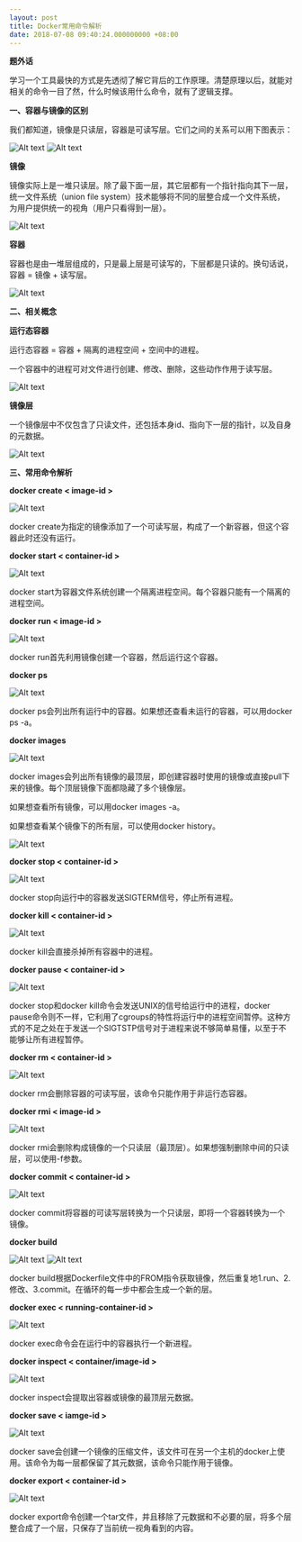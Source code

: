 ```yaml
---
layout: post
title: Docker常用命令解析
date: 2018-07-08 09:40:24.000000000 +08:00
---
```


**题外话**

学习一个工具最快的方式是先透彻了解它背后的工作原理。清楚原理以后，就能对相关的命令一目了然，什么时候该用什么命令，就有了逻辑支撑。

**一、容器与镜像的区别**

我们都知道，镜像是只读层，容器是可读写层。它们之间的关系可以用下图表示：

![Alt text](https://github.com/GitCatRyan/gitcatryan.github.io/raw/master/assets/images/docker1.png)
![Alt text](https://github.com/GitCatRyan/gitcatryan.github.io/blob/master/assets/images/%E5%AE%B9%E5%99%A8%E4%B8%8E%E9%95%9C%E5%83%8F%E7%9A%84%E5%85%B3%E7%B3%BB.png)

**镜像**

镜像实际上是一堆只读层。除了最下面一层，其它层都有一个指针指向其下一层，统一文件系统（union file system）技术能够将不同的层整合成一个文件系统，为用户提供统一的视角（用户只看得到一层）。

![Alt text](https://github.com/GitCatRyan/gitcatryan.github.io/blob/master/assets/images/%E9%95%9C%E5%83%8F%E5%AE%9A%E4%B9%89.png)

**容器**

容器也是由一堆层组成的，只是最上层是可读写的，下层都是只读的。换句话说，容器 = 镜像 + 读写层。

![Alt text](https://github.com/GitCatRyan/gitcatryan.github.io/blob/master/assets/images/%E5%AE%B9%E5%99%A8%E5%AE%9A%E4%B9%89.png)

**二、相关概念**

**运行态容器**

运行态容器 = 容器 + 隔离的进程空间 + 空间中的进程。

一个容器中的进程可对文件进行创建、修改、删除，这些动作作用于读写层。

![Alt text](https://github.com/GitCatRyan/gitcatryan.github.io/blob/master/assets/images/%E8%BF%90%E8%A1%8C%E6%80%81%E5%AE%B9%E5%99%A8%E5%AE%9A%E4%B9%89.png)

**镜像层**

一个镜像层中不仅包含了只读文件，还包括本身id、指向下一层的指针，以及自身的元数据。

![Alt text](https://github.com/GitCatRyan/gitcatryan.github.io/blob/master/assets/images/%E9%95%9C%E5%83%8F%E5%B1%82%E6%A6%82%E5%BF%B5.png)

**三、常用命令解析**

**docker create < image-id >**

![Alt text](https://github.com/GitCatRyan/gitcatryan.github.io/blob/master/assets/images/docker%20create.jpg)

docker create为指定的镜像添加了一个可读写层，构成了一个新容器，但这个容器此时还没有运行。


**docker start < container-id >**

![Alt text](https://github.com/GitCatRyan/gitcatryan.github.io/blob/master/assets/images/docker%20start.jpg)

docker start为容器文件系统创建一个隔离进程空间。每个容器只能有一个隔离的进程空间。


**docker run < image-id >**

![Alt text](https://github.com/GitCatRyan/gitcatryan.github.io/blob/master/assets/images/docker%20run.png)

docker run首先利用镜像创建一个容器，然后运行这个容器。


**docker ps**

![Alt text](https://github.com/GitCatRyan/gitcatryan.github.io/blob/master/assets/images/docker%20ps.jpg)

docker ps会列出所有运行中的容器。如果想还查看未运行的容器，可以用docker ps -a。


**docker images**

![Alt text](https://github.com/GitCatRyan/gitcatryan.github.io/blob/master/assets/images/docker%20images.jpg)

docker images会列出所有镜像的最顶层，即创建容器时使用的镜像或直接pull下来的镜像。每个顶层镜像下面都隐藏了多个镜像层。

如果想查看所有镜像，可以用docker images -a。

如果想查看某个镜像下的所有层，可以使用docker history。

![Alt text](https://github.com/GitCatRyan/gitcatryan.github.io/blob/master/assets/images/docker%20history.jpg)


**docker stop < container-id >**

![Alt text](https://github.com/GitCatRyan/gitcatryan.github.io/blob/master/assets/images/docker%20stop.jpg)

docker stop向运行中的容器发送SIGTERM信号，停止所有进程。


**docker kill < container-id >**

![Alt text](https://github.com/GitCatRyan/gitcatryan.github.io/blob/master/assets/images/docker%20kill.jpg)

docker kill会直接杀掉所有容器中的进程。


**docker pause < container-id >**

![Alt text](https://github.com/GitCatRyan/gitcatryan.github.io/blob/master/assets/images/docker%20pause.jpg)

docker stop和docker kill命令会发送UNIX的信号给运行中的进程，docker pause命令则不一样，它利用了cgroups的特性将运行中的进程空间暂停。这种方式的不足之处在于发送一个SIGTSTP信号对于进程来说不够简单易懂，以至于不能够让所有进程暂停。


**docker rm < container-id >**

![Alt text](https://github.com/GitCatRyan/gitcatryan.github.io/blob/master/assets/images/docker%20rm.jpg)

docker rm会删除容器的可读写层，该命令只能作用于非运行态容器。


**docker rmi < image-id >**

![Alt text](https://github.com/GitCatRyan/gitcatryan.github.io/blob/master/assets/images/docker%20rmi.jpg)

docker rmi会删除构成镜像的一个只读层（最顶层）。如果想强制删除中间的只读层，可以使用-f参数。


**docker commit < container-id >**

![Alt text](https://github.com/GitCatRyan/gitcatryan.github.io/blob/master/assets/images/docker%20commit.jpg)

docker commit将容器的可读写层转换为一个只读层，即将一个容器转换为一个镜像。


**docker build**

![Alt text](https://github.com/GitCatRyan/gitcatryan.github.io/blob/master/assets/images/docker%20build.jpg)
![Alt text](https://github.com/GitCatRyan/gitcatryan.github.io/blob/master/assets/images/docker%20build1.jpg)

docker build根据Dockerfile文件中的FROM指令获取镜像，然后重复地1.run、2.修改、3.commit。在循环的每一步中都会生成一个新的层。


**docker exec < running-container-id >**

![Alt text](https://github.com/GitCatRyan/gitcatryan.github.io/blob/master/assets/images/docker%20exec.jpg)

docker exec命令会在运行中的容器执行一个新进程。


**docker inspect < container/image-id >**

![Alt text](https://github.com/GitCatRyan/gitcatryan.github.io/blob/master/assets/images/docker%20inspect.jpg)

docker inspect会提取出容器或镜像的最顶层元数据。


**docker save < iamge-id >**

![Alt text](https://github.com/GitCatRyan/gitcatryan.github.io/blob/master/assets/images/docker%20save.jpg)

docker save会创建一个镜像的压缩文件，该文件可在另一个主机的docker上使用。该命令为每一层都保留了其元数据，该命令只能作用于镜像。


**docker export < container-id >**

![Alt text](https://github.com/GitCatRyan/gitcatryan.github.io/blob/master/assets/images/docker%20export.jpg)

docker export命令创建一个tar文件，并且移除了元数据和不必要的层，将多个层整合成了一个层，只保存了当前统一视角看到的内容。
